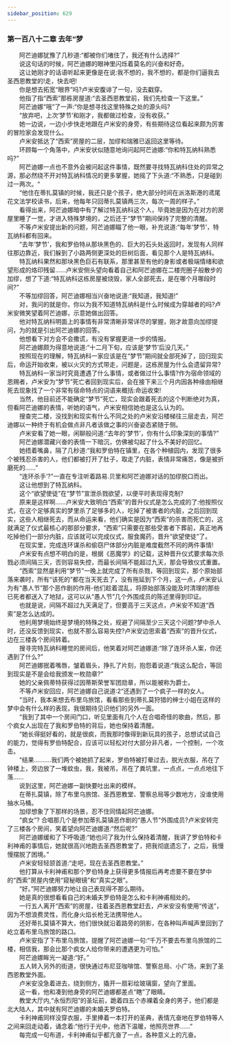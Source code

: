 ```yaml
---
sidebar_position: 629
---
```

### 第一百八十二章 去年“梦  


　　阿芒迪娜犹豫了几秒道:“都被你们堵住了，我还有什么选择?”  
　　说这句话的时候，阿芒迪娜的眼神里闪烁着莫名的兴奋和好奇。  
　　这让她刚才的话语听起来更像是在说:我不想的，我不想的，都是你们逼我去圣西恩教堂的!走，快去吧!  
　　你是想去拓宽“眼界”吗?卢米安腹诽了一句，没去戳穿。  
　　他指了指“西索”那栋房屋道:“去圣西恩教堂前，我们先检查一下这里。”  
　　阿芒迪娜“哦”了一声:“你是想寻找这里特殊之处的源头吗?  
　　“放弃吧，上次‘梦节’和刚才，我都做过检查，没有收获。”  
　　她一边说，一边小步快走地跟在卢米安的身旁，有些期待这位看起来颇为厉害的冒险家会发现什么。  
　　卢米安抵达了“西索”房屋的二层，加缪和瑞雅已返回这里等待。  
　　环顾每一个角落中，卢米安状似随意地询问起阿芒迪娜:“你和特瓦纳科熟悉吗?”  
　　阿芒迪娜一点也不意外会被问起这件事情，既然要寻找特瓦纳科住处的异常之源，那必然绕不开对特瓦纳科情况的更多掌握，她摇了下头道:“不熟悉，只是碰到过一两次。“  
　　“他住在蒂扎莫镇的时候，我还只是个孩子，绝大部分时间在派洛斯港的鸢尾花文法学校读书，后来，他每年只回蒂扎莫镇两三次，每次一周的样子。”  
　　看得出来，阿芒迪娜暗中有了解过特瓦纳科这个人，毕竟她是因为在对方的房屋里睡了一觉，才进入特殊梦境的，之后还于“梦节”期间保持了完整的清醒。  
　　不等卢米安提出新的问题，阿芒迪娜瞄了他一眼，补充说道:“每年‘梦节’，特瓦纳科都有回来。  
　　“去年‘梦节’，我和罗伯特从那块黑色的、巨大的石头处返回时，发现有人同样往那边靠近，我们躲到了小路两侧更深处的巨树后面，看见那个人是特瓦纳科。  
　　特瓦纳科果然和那块黑色巨石有联系，那里甚至有他的身影或者极端情绪和欲望形成的烙印残留……卢米安侧头望向看着自己和阿芒迪娜在二楼兜圈子般散步的加缪，想了下道:“特瓦纳科这栋房屋被烧毁，家人全部死去，是在哪个月哪段时间?”  
　　不等加缪回答，阿芒迪娜相当兴奋地说道:“我知道，我知道!”  
　　对，我问的就是你，你以为我不知道特瓦纳科是什么时候成为穿越者的吗?卢米安微笑望着阿芒迪娜，示意她做出回答。  
　　他对特瓦纳科明面上的事情有非常清晰非常详尽的掌握，刚才故意向加缪提问，为的就是引出阿芒迪娜的回答。  
　　他想看下对方会不会撒谎，有没有掌握更进一步的情报。  
　　阿芒迪娜颇为得意地说道:“十二月下旬，应该是‘梦节’后没几天。”  
　　按照现在的理解，特瓦纳科一家应该是在“梦节”期间就全部死掉了，回归现实后，命运开始收束，被以火灾的方式带走，问题是，这栋房屋为什么会遗留异常?  
　　特瓦纳科一家当时究竟遭遇了什么事情，或者做过什么事情?作为宿命领域的恩赐者，卢米安为“梦节”死亡者回到现实后，会在接下来三个月内因各种缘由相继死去现象找了一个非常有宿命特点的词语来概括:命运收束!  
　　当然，他目前还不能确定“梦节”死亡，现实会跟着死去的这个判断绝对为真，但看阿芒迪娜的表情，听她的语气，卢米安相信她也是这么认为的。  
　　搜查完二楼，没找到和现实有什么不同之处的卢米安沿楼梯往三层走去，阿芒迪娜以一种终于有机会做点非凡者该做之事的兴奋姿态紧随于侧。  
　　卢米安看了她一眼，闲聊般问道:“去年的‘梦节’，你有什么印象深刻的事情?”  
　　阿芒迪娜潜藏兴奋的表情一下暗沉，仿佛被勾起了什么不美好的回忆。  
　　她捂着嘴鼻，隔了几秒道:“我和罗伯特在镇里，在各个种植园内，发现了很多个被残忍杀害的人，他们都被打开了肚子，取走了内脏，表情非常痛苦，像是被折磨死的...…”  
　　“连环杀手’?”一直在专注听着路易.贝里和阿芒迪娜对话的加缪脱口而出。  
　　这让他想到了特瓦纳科。  
　　这个“欲望使徒”在“梦节”宣泄杀戮欲望，以便平时表现得克制?  
　　原来是这样啊……卢米安大致明白“西索”的晋升仪式是怎么完成的了:他按照仪式，在这个足够真实的梦里杀了足够多的人，吃掉了被害者的内脏，之后回到现实，这些人相继死去，而从命运来看，他们确实是因为“西索”的杀害而死亡的，这就满足了仪式最核心的那部分要求，“西索”只需要在那些受害者下葬前，真正地再吃掉他们一部分内脏，应该就可以完成仪式，服食魔药，晋升“欲望使徒”了。  
　　在现实里，完成连环谋杀和偷窃尸体部分内脏是难度截然不同的两件事情!  
　　卢米安有点想不明白的是，根据《恶魔学》的记载，这种晋升仪式要求每次杀戮必须间隔三天，否则容易失控，而最长间隔不能超过九天，那会导致仪式重置。  
　　“西索”显然是利用“梦节”一晚上就完成了所有杀戮，等回到现实，那个原始部落来袭时，所有“该死的”都在当天死去了，没有拖延到下个月，这一点，卢米安认为有“愚人节”那个恶作剧的作用-他们趁着混乱，将原始部落没能及时清理的那些已死者都送入了地狱，这可以从“愚人节”几个外围成员的陈述里得到印证。  
　　也就是说，间隔不超过九天满足了，但要高于三天这点，卢米安不知道“西索”是怎么达成的。  
　　他利用梦境始终是梦境的特殊之处，规避了间隔至少三天这个问题?梦中杀人时，还没反馈到现实，也就不那么容易失控?卢米安边思索着“西索”的晋升仪式，边在三楼各个房间转着。  
　　搜寻完特瓦纳科睡觉的房间后，他笑着对阿芒迪娜道:“除了连环杀人案，你还遇到了什么?”  
　　阿芒迪娜抿着嘴唇，皱着眉头，挣扎了片刻，抱怨着说道:“我这么配合，等回到现实是不是会给我颁发一枚勋章?”  
　　她的父亲佩蒂特获得过因蒂斯荣誉军团勋章，所以能被称为爵士。  
　　不等卢米安回应，阿芒迪娜自己说道:2“还遇到了一个疯子一样的女人。  
　　“当时，我本来想去布里乌旅馆，看看那些到蒂扎莫狩猎的绅士小姐在这样的梦中会有什么样的表现，我很期待见识他们的另外一面。  
　　“我到了其中一个房间门口，听见里面有几个人在合唱奇怪的歌曲，然后，那个疯女人出现在了我和罗伯特的背后，她也保持着清醒。  
　　“她长得挺好看的，就是很疯，而我那时像得到新玩具的孩子，总想试试自己的能力，觉得有罗伯特配合，应该可以轻松对付大部分非凡者，一个控制，一个攻击。  
　　“结果……….我们两个被她抓了起来，罗伯特被打晕过去，脱光衣服，吊在了钟楼上，旁边放了一堆蚊虫，我，我被吊，吊在了粪坑里，一点点，一点点地往下落......  
　　说到这里，阿芒迪娜一副快要吐出来的模样。  
　　在蒂扎莫镇，除了布里乌旅馆、圣西恩教堂、警察总局等少数地方，没谁使用抽水马桶。  
　　加缪想象了下那样的场景，忍不住同情起阿芒迪娜。  
　　“疯女”? 合唱那几个是参加蒂扎莫镇恶作剧的“愚人节”外围成员?卢米安转完了三楼各个房间，笑着望向阿芒迪娜道:“然后呢?”  
　　阿芒迪娜缓和了下呼吸道:“她也问了我为什么保持着清醒，我讲了罗伯特和卡利神甫的事情后，她就很高兴地跑去圣西恩教堂了，把我彻底遗忘了，之后，我慢慢摆脱了困境。”  
　　卢米安轻轻颔首道:“走吧，现在去圣西恩教堂。”  
　　他打算从卡利神甫和那个罗伯特身上获得更多情报后再考虑要不要在梦中的“西索”房屋内使用“窥秘眼镜”和“真实之眼”。  
　　“好。”阿芒迪娜努力地让自己表现得不那么期待。  
　　她是真的很想看看自己的未婚夫罗伯特是怎么和卡利神甫相处的。  
　　一行五人离开“西索”的房屋，往着圣西恩教堂赶去，卢米安没有使用“传送”，因为不想浪费灵性，而化身火焰长枪无法携带他人。  
　　还好蒂扎莫镇不算大，他们很快就沿着路旁的阴影，在各种叫声喊声里回到了屹立着布里乌旅馆的路口。  
　　卢米安指了下布里乌旅馆，提醒了阿芒迪娜一句:“千万不要去布里乌旅馆的二楼，相信我，那会比那个疯女人给你带来的遭遇更为可怕。”  
　　阿芒迪娜眸光一凝道:“好。”  
　　五人转入另外的街道，很快通过布尼亚咖啡馆、警察总局、小广场，来到了圣西恩教堂外面。  
　　卢米安没急着进去，绕到侧方，撬开一扇彩绘玻璃窗，望向了里面。  
　　这一看，他和凑到他身旁的阿芒迪娜都差点“瞎”了眼睛。  
　　教堂大厅内,“永恒烈阳”的圣坛前，跪着四五个赤裸着全身的男子，他们都是北大陆人，其中就有阿芒迪娜的未婚夫罗伯特。  
　　卡利神甫同样没穿衣服，手里捧着一本打开的圣典，表情亢奋地在罗伯特等人之间来回走动着，诵念着:“他行于光中，他洒下温暖，他照亮世界..….”  
　　每完成一句布道，卡利神甫似乎都亢奋了一点，各种意义上的亢奋。  
